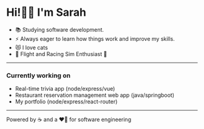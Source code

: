 # Hi!👋🏼 I'm Sarah
- 📚 Studying software development.
- ⚡ Always eager to learn how things work and improve my skills.
- 😻 I love cats
- 🏁 Flight and Racing Sim Enthusiast 🛫
---

### Currently working on

- Real-time trivia app (node/express/vue)
- Restaurant reservation management web app (java/springboot)
- My portfolio (node/express/react-router)
  
--- 
Powered by ☕ and a ❤️‍🔥 for software engineering



